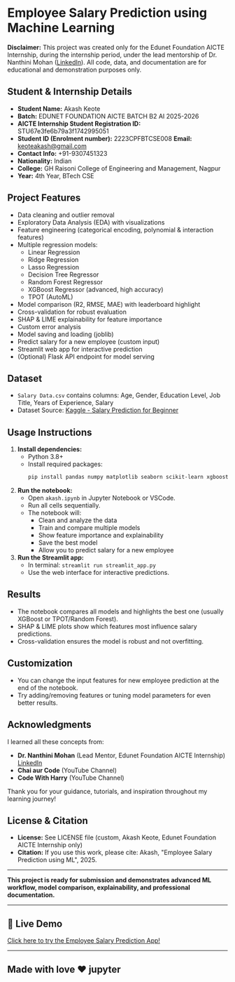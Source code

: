 
# Employee Salary Prediction using Machine Learning

**Disclaimer:**
This project was created only for the Edunet Foundation AICTE Internship, during the internship period, under the lead mentorship of Dr. Nanthini Mohan ([LinkedIn](https://www.linkedin.com/in/dr-nanthini-mohan-9a727a105/)).
All code, data, and documentation are for educational and demonstration purposes only.

## Student & Internship Details
- **Student Name:** Akash Keote
- **Batch:** EDUNET FOUNDATION AICTE BATCH B2 AI 2025-2026
- **AICTE Internship Student Registration ID:** STU67e3fe6b79a3f1742995051
- **Student ID (Enrolment number):** 2223CPFBTCSE008
  **Email:** keoteakash@gmail.com
- **Contact Info:** +91-9307451323
- **Nationality:** Indian
- **College:** GH Raisoni College of Engineering and Management, Nagpur
- **Year:** 4th Year, BTech CSE

## Project Features
- Data cleaning and outlier removal
- Exploratory Data Analysis (EDA) with visualizations
- Feature engineering (categorical encoding, polynomial & interaction features)
- Multiple regression models:
  - Linear Regression
  - Ridge Regression
  - Lasso Regression
  - Decision Tree Regressor
  - Random Forest Regressor
  - XGBoost Regressor (advanced, high accuracy)
  - TPOT (AutoML)
- Model comparison (R2, RMSE, MAE) with leaderboard highlight
- Cross-validation for robust evaluation
- SHAP & LIME explainability for feature importance
- Custom error analysis
- Model saving and loading (joblib)
- Predict salary for a new employee (custom input)
- Streamlit web app for interactive prediction
- (Optional) Flask API endpoint for model serving

## Dataset
- `Salary Data.csv` contains columns: Age, Gender, Education Level, Job Title, Years of Experience, Salary
- Dataset Source: [Kaggle - Salary Prediction for Beginner](https://www.kaggle.com/datasets/rkiattisak/salaly-prediction-for-beginer?resource=download)

## Usage Instructions
1. **Install dependencies:**
   - Python 3.8+
   - Install required packages:
     ```bash
     pip install pandas numpy matplotlib seaborn scikit-learn xgboost shap joblib streamlit tpot lime
     ```
2. **Run the notebook:**
   - Open `akash.ipynb` in Jupyter Notebook or VSCode.
   - Run all cells sequentially.
   - The notebook will:
     - Clean and analyze the data
     - Train and compare multiple models
     - Show feature importance and explainability
     - Save the best model
     - Allow you to predict salary for a new employee
3. **Run the Streamlit app:**
   - In terminal: `streamlit run streamlit_app.py`
   - Use the web interface for interactive predictions.

## Results
- The notebook compares all models and highlights the best one (usually XGBoost or TPOT/Random Forest).
- SHAP & LIME plots show which features most influence salary predictions.
- Cross-validation ensures the model is robust and not overfitting.

## Customization
- You can change the input features for new employee prediction at the end of the notebook.
- Try adding/removing features or tuning model parameters for even better results.

## Acknowledgments
I learned all these concepts from:
- **Dr. Nanthini Mohan** (Lead Mentor, Edunet Foundation AICTE Internship)  
  [LinkedIn](https://www.linkedin.com/in/dr-nanthini-mohan-9a727a105/)
- **Chai aur Code** (YouTube Channel)
- **Code With Harry** (YouTube Channel)

Thank you for your guidance, tutorials, and inspiration throughout my learning journey!

## License & Citation
- **License:** See LICENSE file (custom, Akash Keote, Edunet Foundation AICTE Internship only)
- **Citation:** If you use this work, please cite: Akash, "Employee Salary Prediction using ML", 2025.

---

**This project is ready for submission and demonstrates advanced ML workflow, model comparison, explainability, and professional documentation.**

---

## 🚀 Live Demo
[Click here to try the Employee Salary Prediction App!](https://edunet-akashkeote-mla-project.streamlit.app/)

---
## Made with love ❤️ jupyter

